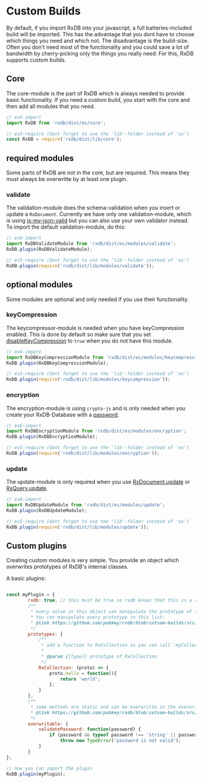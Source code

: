 # Custom Builds

By default, if you import RxDB into your javascript, a full batteries-included build will be imported. This has the advantage that you dont have to choose which things you need and which not. The disadvantage is the build-size. Often you don't need most of the functionality and you could save a lot of bandwidth by cherry-picking only the things you really need. For this, RxDB supports custom builds.

## Core

The core-module is the part of RxDB which is always needed to provide basic functionality. If you need a custom build, you start with the core and then add all modules that you need.

```javascript
// es6-import
import RxDB from 'rxdb/dist/es/core';

// es5-require (dont forget to use the 'lib'-folder instead of 'es')
const RxDB = require('rxdb/dist/lib/core');
```

## required modules

Some parts of RxDB are not in the core, but are required. This means they must always be overwritte by at least one plugin.

### validate

The validation-module does the schema-validation when you insert or update a `RxDocument`. Currently we have only one validation-module, which is using [is-my-json-valid](https://www.npmjs.com/package/is-my-json-valid) but you can also use your own validator instead. To import the default validation-module, do this:

```javascript
// es6-import
import RxDBValidateModule from 'rxdb/dist/es/modules/validate';
RxDB.plugin(RxDBValidateModule);

// es5-require (dont forget to use the 'lib'-folder instead of 'es')
RxDB.plugin(require('rxdb/dist/lib/modules/validate'));
```

## optional modules

Some modules are optional and only needed if you use their functionality.

### keyCompression
The keycompressor-module is needed when you have keyCompression enabled.
This is done by default so make sure that you set [disableKeyCompression](./RxSchema.html#disablekeycompression) to `true` when you do not have this module.

```javascript
// es6-import
import RxDBKeyCompressionModule from 'rxdb/dist/es/modules/keycompression';
RxDB.plugin(RxDBKeyCompressionModule);

// es5-require (dont forget to use the 'lib'-folder instead of 'es')
RxDB.plugin(require('rxdb/dist/lib/modules/keycompression'));
```


### encryption

The encryption-module is using `crypto-js` and is only needed when you create your RxDB-Database with a [password](./RxDatabase.md#password-optional).

```javascript
// es6-import
import RxDBEncryptionModule from 'rxdb/dist/es/modules/encryption';
RxDB.plugin(RxDBEncryptionModule);

// es5-require (dont forget to use the 'lib'-folder instead of 'es')
RxDB.plugin(require('rxdb/dist/lib/modules/encryption'));
```

### update

The update-module is only required when you use [RxDocument.update](./RxDocument.md#update) or [RxQuery.update](./RxQuery.md#update).

```javascript
// es6-import
import RxDBUpdateModule from 'rxdb/dist/es/modules/update';
RxDB.plugin(RxDBUpdateModule);

// es5-require (dont forget to use the 'lib'-folder instead of 'es')
RxDB.plugin(require('rxdb/dist/lib/modules/update'));
```

## Custom plugins

Creating custom modules is very simple. You provide an object which overwrites prototypes of RxDB's internal classes.

A basic plugins:

```javascript

const myPlugin = {
        rxdb: true, // this must be true so rxdb knows that this is a rxdb-plugin and not a pouchdb-plugin
        /**
         * every value in this object can manipulate the prototype of the keynames class
         * You can manipulate every prototype in this list:
         * @link https://github.com/pubkey/rxdb/blob/cutsom-builds/src/Plugin.js
         */
        prototypes: {
            /**
             * add a function to RxCollection so you can call 'myCollection.hello()'
             *
             * @param {[type]} prototype of RxCollection
             */
            RxCollection: (proto) => {
                proto.hello = function(){
                    return 'world';
                };
            }
        },
        /**
         * some methods are static and can be overwritte in the overwriteable-object
         * @link https://github.com/pubkey/rxdb/blob/cutsom-builds/src/overwritable.js
         */
        overwritable: {
            validatePassword: function(password) {
                if (password && typeof password !== 'string' || password.length < 10)
                    throw new TypeError('password is not valid');
            }
        }
};

// now you can import the plugin
RxDB.plugin(myPlugin);
```
